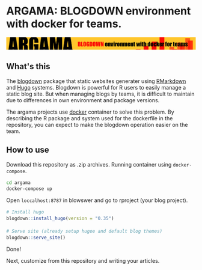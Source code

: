 ARGAMA: BLOGDOWN environment with docker for teams.
================

![](inst/header_logo.png)

What's this
-----------

The [blogdown](https://bookdown.org/) package that static websites generater using [RMarkdown](http://rmarkdown.rstudio.com/) and [Hugo](https://gohugo.io/) systems. Blogdown is powerful for R users to easily manage a static blog site. But when managing blogs by teams, it is difficult to maintain due to differences in own environment and package versions.

The argama projects use [docker](https://www.docker.com/) container to solve this problem. By describing the R package and system used for the dockerfile in the repository, you can expect to make the blogdown operation easier on the team.

How to use
----------

Download this repository as .zip archives. Running container using `docker-compose`.

``` bash
cd argama
docker-compose up
```

Open `loccalhost:8787` in blowswer and go to rproject (your blog project).

``` r
# Install hugo
blogdown::install_hugo(version = "0.35")

# Serve site (already setup hugoe and default blog themes)
blogdown::serve_site()
```

Done!

Next, customize from this repository and writing your articles.
